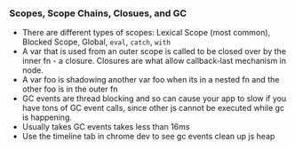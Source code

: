 ### Scopes, Scope Chains, Closues, and GC
- There are different types of scopes: Lexical Scope (most common), Blocked Scope, Global, `eval`, `catch`, `with`
- A var that is used from an outer scope is called to be closed over by the inner fn - a closure.  Closures are what allow callback-last mechanism in node.
- A var foo is shadowing another var foo when its in a nested fn and the other foo is in the outer fn
- GC events are thread blocking and so can cause your app to slow if you have
tons of GC event calls, since other js cannot be executed while gc is happening.
- Usually takes GC events takes less than 16ms
- Use the timeline tab in chrome dev to see gc events clean up js heap